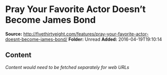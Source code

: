 # Pray Your Favorite Actor Doesn’t Become James Bond

**Source:** http://fivethirtyeight.com/features/pray-your-favorite-actor-doesnt-become-james-bond/
**Folder:** Unread
**Added:** 2016-04-19T19:10:14




## Content
*Content would need to be fetched separately for web URLs*
